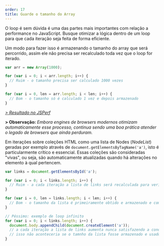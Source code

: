 ```yaml
---
order: 17
title: Guarde o tamanho do Array
---
```


O loop é sem dúvida é uma das partes mais importantes com relação a performance no JavaScript. Busque otimizar a lógica dentro de um loop para que cada iteração seja feita de forma eficiente.

Um modo para fazer isso é armazenando o tamanho do array que será percorrido, assim ele não precisa ser recalculado toda vez que o loop for iterado.

```js
var arr = new Array(1000);

for (var i = 0; i < arr.length; i++) {
  // Ruim - o tamanho precisa ser calculado 1000 vezes
}

for (var i = 0, len = arr.length; i < len; i++) {
  // Bom - o tamanho só é calculado 1 vez e depois armazenado
}
```

*[> Resultado no JSPerf](http://jsperf.com/browser-diet-cache-array-length/)*

**> Observação:** *Embora engines de browsers modernos otimizam automaticamente esse processo, continua sendo uma boa prática atender o legado de browsers que ainda perduram.*

Em iterações sobre coleções HTML como uma lista de Nodes (*NodeList*) geradas por exemplo através de `document.getElementsByTagName('a')`, isto é particularmente crítico e essencial. Essas coleções são consideradas "vivas", ou seja, são automaticamente atualizadas quando há alterações no elemento à qual pertencem.

```js
var links = document.getElementsById('a');

for (var i = 0; i < links.length; i++) {
  // Ruim - a cada iteração a lista de links será recalculada para verificar se houve mudança
}

for (var i = 0, len = links.length; i < len; i++) {
  // Bom - o tamanho da lista é primeiramente obtido e armazenado e comparado a cada iteração
}

// Péssimo: exemplo de loop infinito
for (var i = 0; i < links.length; i++) {
  document.body.appendChild(document.createElement('a'));
  // a cada iteração a lista de links aumenta nunca satisfazendo a condição de término do loop
  // isso não aconteceria se o tamnho da lista fosse armazenado e usado como condição
}
```
